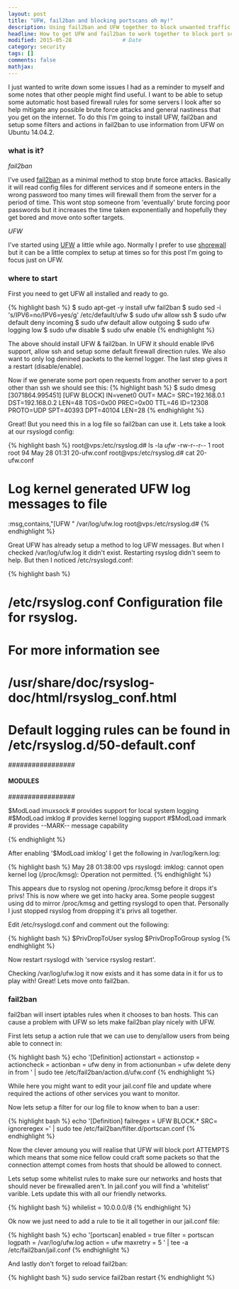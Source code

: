 ```yaml
---
layout: post
title: "UFW, fail2ban and blocking portscans oh my!"
description: Using fail2ban and UFW together to block unwanted traffic
headline: How to get UFW and fail2ban to work together to block port scanning  # Will appear in bold letters on top of the post
modified: 2015-05-28                # Date
category: security
tags: []
comments: false
mathjax:
---
```

I just wanted to write down some issues I had as a reminder to myself and some notes that other people might find useful. I want to be able to setup some automatic host based firewall rules for some servers I look after so help mitigate any possible brute force attacks and general nastiness that you get on the internet. To do this I'm going to install UFW, fail2ban and setup some filters and actions in fail2ban to use information from UFW on Ubuntu 14.04.2.

### what is it? 

*fail2ban*

I've used [fail2ban](http://www.fail2ban.org/) as a minimal method to stop brute force attacks. Basically it will read config files for different services and if someone enters in the wrong password too many times will firewall them from the server for a period of time. This wont stop someone from 'eventually' brute forcing poor passwords but it increases the time taken exponentially and hopefully they get bored and move onto softer targets.

*UFW*

I've started using [UFW](https://help.ubuntu.com/community/UFW) a little while ago. Normally I prefer to use [shorewall](http://shorewall.net/) but it can be a little complex to setup at times so for this post I'm going to focus just on UFW.

### where to start

First you need to get UFW all installed and ready to go.

{% highlight bash %}
$ sudo apt-get -y install ufw fail2ban
$ sudo sed -i 's/IPV6=no/IPV6=yes/g' /etc/default/ufw
$ sudo ufw allow ssh
$ sudo ufw default deny incoming
$ sudo ufw default allow outgoing
$ sudo ufw logging low
$ sudo ufw disable
$ sudo ufw enable
{% endhighlight %}

The above should install UFW & fail2ban. In UFW it should enable IPv6 support, allow ssh and setup some default firewall direction rules. We also want to only log denined packets to the kernel logger. The last step gives it a restart (disable/enable).

Now if we generate some port open requests from another server to a port other than ssh we should see this:
{% highlight bash %}
$ sudo dmesg
[3071864.995451] [UFW BLOCK] IN=venet0 OUT= MAC= SRC=192.168.0.1 DST=192.168.0.2 LEN=48 TOS=0x00 PREC=0x00 TTL=46 ID=12308 PROTO=UDP SPT=40393 DPT=40104 LEN=28
{% endhighlight %}

Great! But you need this in a log file so fail2ban can use it. Lets take a look at our rsyslogd config:

{% highlight bash %}
root@vps:/etc/rsyslog.d# ls -la *ufw*
-rw-r--r--   1 root root    94 May 28 01:31 20-ufw.conf
root@vps:/etc/rsyslog.d# cat 20-ufw.conf
# Log kernel generated UFW log messages to file
:msg,contains,"[UFW " /var/log/ufw.log
root@vps:/etc/rsyslog.d#
{% endhighlight %}

Great UFW has already setup a method to log UFW messages. But when I checked /var/log/ufw.log it didn't exist. Restarting rsyslog didn't seem to help. But then I noticed /etc/rsyslogd.conf:


{% highlight bash %}
#  /etc/rsyslog.conf    Configuration file for rsyslog.
#
#                       For more information see
#                       /usr/share/doc/rsyslog-doc/html/rsyslog_conf.html
#
#  Default logging rules can be found in /etc/rsyslog.d/50-default.conf


#################
#### MODULES ####
#################

$ModLoad imuxsock # provides support for local system logging
#$ModLoad imklog   # provides kernel logging support
#$ModLoad immark  # provides --MARK-- message capability

{% endhighlight %}

After enabling '$ModLoad imklog' I get the following in /var/log/kern.log:

{% highlight bash %}
May 28 01:38:00 vps rsyslogd: imklog: cannot open kernel log (/proc/kmsg): Operation not permitted.
{% endhighlight %}

This appears due to rsyslog not opening /proc/kmsg before it drops it's privs! This is now where we get into hacky area. Some people suggest using dd to mirror /proc/kmsg and getting rsyslogd to open that. Personally I just stopped rsyslog from dropping it's privs all together.

Edit /etc/rsyslogd.conf and comment out the following:

{% highlight bash %}
$PrivDropToUser syslog
$PrivDropToGroup syslog
{% endhighlight %}

Now restart rsyslogd with 'service rsyslog restart'.

Checking /var/log/ufw.log it now exists and it has some data in it for us to play with! Great! Lets move onto fail2ban.

### fail2ban

fail2ban will insert iptables rules when it chooses to ban hosts. This can cause a problem with UFW so lets make fail2ban play nicely with UFW.

First lets setup a action rule that we can use to deny/allow users from being able to connect in:

{% highlight bash %}
echo '[Definition]
actionstart =
actionstop =
actioncheck =
actionban = ufw deny in from <ip>
actionunban = ufw delete deny in from <ip>' | sudo tee /etc/fail2ban/action.d/ufw.conf
{% endhighlight %}

While here you might want to edit your jail.conf file and update where required the actions of other services you want to monitor.

Now lets setup a filter for our log file to know when to ban a user:

{% highlight bash %}
echo '[Definition]
failregex = UFW BLOCK.* SRC=<HOST>
ignoreregex =' | sudo tee /etc/fail2ban/filter.d/portscan.conf
{% endhighlight %}

Now the clever amoung you will realise that UFW will block port ATTEMPTS which means that some nice fellow could craft some packets so that the connection attempt comes from hosts that should be allowed to connect.

Lets setup some whitelist rules to make sure our networks and hosts that should never be firewalled aren't. In jail.conf you will find a 'whitelist' varible. Lets update this with all our friendly networks.

{% highlight bash %}
whilelist = 10.0.0.0/8
{% endhighlight %}

Ok now we just need to add a rule to tie it all together in our jail.conf file:

{% highlight bash %}
echo '[portscan]
enabled  = true
filter   = portscan
logpath  = /var/log/ufw.log
action   = ufw
maxretry = 5
' | tee -a /etc/fail2ban/jail.conf
{% endhighlight %}

And lastly don't forget to reload fail2ban:

{% highlight bash %}
sudo service fail2ban restart
{% endhighlight %}
